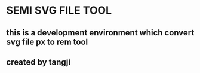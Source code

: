 # SEMI SVG FILE TOOL

## this is a development environment which convert svg file px to rem tool

## created by tangji
